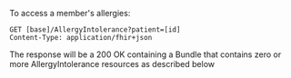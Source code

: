 
To access a member's allergies:

~~~~~~~~~~~~
GET [base]/AllergyIntolerance?patient=[id]
Content-Type: application/fhir+json
~~~~~~~~~~~~

The response will be a 200 OK containing a Bundle that contains zero or more 
AllergyIntolerance resources as described below

